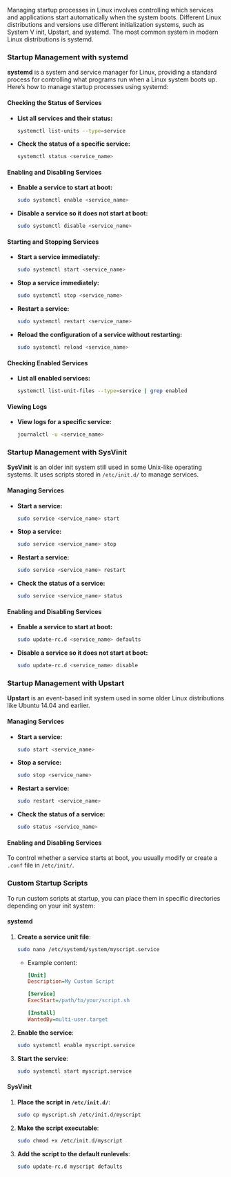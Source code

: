 Managing startup processes in Linux involves controlling which services and applications start automatically when the system boots. Different Linux distributions and versions use different initialization systems, such as System V init, Upstart, and systemd. The most common system in modern Linux distributions is systemd.

### Startup Management with systemd

**systemd** is a system and service manager for Linux, providing a standard process for controlling what programs run when a Linux system boots up. Here’s how to manage startup processes using systemd:

#### Checking the Status of Services

- **List all services and their status:**
  ```sh
  systemctl list-units --type=service
  ```

- **Check the status of a specific service:**
  ```sh
  systemctl status <service_name>
  ```

#### Enabling and Disabling Services

- **Enable a service to start at boot:**
  ```sh
  sudo systemctl enable <service_name>
  ```

- **Disable a service so it does not start at boot:**
  ```sh
  sudo systemctl disable <service_name>
  ```

#### Starting and Stopping Services

- **Start a service immediately:**
  ```sh
  sudo systemctl start <service_name>
  ```

- **Stop a service immediately:**
  ```sh
  sudo systemctl stop <service_name>
  ```

- **Restart a service:**
  ```sh
  sudo systemctl restart <service_name>
  ```

- **Reload the configuration of a service without restarting:**
  ```sh
  sudo systemctl reload <service_name>
  ```

#### Checking Enabled Services

- **List all enabled services:**
  ```sh
  systemctl list-unit-files --type=service | grep enabled
  ```

#### Viewing Logs

- **View logs for a specific service:**
  ```sh
  journalctl -u <service_name>
  ```

### Startup Management with SysVinit

**SysVinit** is an older init system still used in some Unix-like operating systems. It uses scripts stored in `/etc/init.d/` to manage services.

#### Managing Services

- **Start a service:**
  ```sh
  sudo service <service_name> start
  ```

- **Stop a service:**
  ```sh
  sudo service <service_name> stop
  ```

- **Restart a service:**
  ```sh
  sudo service <service_name> restart
  ```

- **Check the status of a service:**
  ```sh
  sudo service <service_name> status
  ```

#### Enabling and Disabling Services

- **Enable a service to start at boot:**
  ```sh
  sudo update-rc.d <service_name> defaults
  ```

- **Disable a service so it does not start at boot:**
  ```sh
  sudo update-rc.d <service_name> disable
  ```

### Startup Management with Upstart

**Upstart** is an event-based init system used in some older Linux distributions like Ubuntu 14.04 and earlier.

#### Managing Services

- **Start a service:**
  ```sh
  sudo start <service_name>
  ```

- **Stop a service:**
  ```sh
  sudo stop <service_name>
  ```

- **Restart a service:**
  ```sh
  sudo restart <service_name>
  ```

- **Check the status of a service:**
  ```sh
  sudo status <service_name>
  ```

#### Enabling and Disabling Services

To control whether a service starts at boot, you usually modify or create a `.conf` file in `/etc/init/`.

### Custom Startup Scripts

To run custom scripts at startup, you can place them in specific directories depending on your init system:

#### systemd

1. **Create a service unit file**:
   ```sh
   sudo nano /etc/systemd/system/myscript.service
   ```

   - Example content:
     ```ini
     [Unit]
     Description=My Custom Script

     [Service]
     ExecStart=/path/to/your/script.sh

     [Install]
     WantedBy=multi-user.target
     ```

2. **Enable the service**:
   ```sh
   sudo systemctl enable myscript.service
   ```

3. **Start the service**:
   ```sh
   sudo systemctl start myscript.service
   ```

#### SysVinit

1. **Place the script in `/etc/init.d/`**:
   ```sh
   sudo cp myscript.sh /etc/init.d/myscript
   ```

2. **Make the script executable**:
   ```sh
   sudo chmod +x /etc/init.d/myscript
   ```

3. **Add the script to the default runlevels**:
   ```sh
   sudo update-rc.d myscript defaults
   ```

